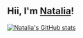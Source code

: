 ## Hii, I'm <a href="https://github.com/Nataliaxo05" target="_blank">Natalia</a>!

[![Natalia's GitHub stats](https://github-readme-stats.vercel.app/api?username=Nataliaxo05&show_icons=true&theme=radical)](https://github.com/Nataliaxo05/github-readme-stats)
